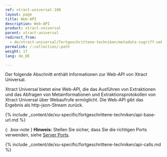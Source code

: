 ```yaml
---
ref: xtract-universal-100
layout: page
title: Web-API
description: Web-API
product: xtract-universal
parent: xtract-universal
redirect_from:
  - de/xtract-universal/fortgeschrittene-techniken/metadata-zugriff-ueber-http-json
permalink: /:collection/:path
weight: 17
lang: de_DE

---
```


Der folgende Abschnitt enthält Informationen zur Web-API von Xtract Universal.

Xtract Universal bietet eine Web-API, die das Ausführen von Extraktionen und das Abfragen von Metainformationen und Extraktionsprotokollen von Xtract Universal über Webaufrufe ermöglicht.
Die Web-API gibt das Ergebnis als http-json-Stream zurück.

{% include _content/de/xu-specific/fortgeschrittene-techniken/api-base-url.md %}

{: .box-note } 
**Hinweis:** Stellen Sie sicher, dass Sie die richtigen Ports verwenden, siehe [Server Ports](./server/ports).

{% include _content/de/xu-specific/fortgeschrittene-techniken/api-calls.md %}
